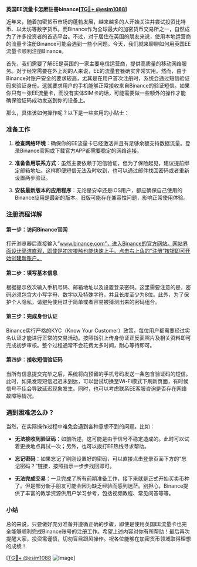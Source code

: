 **英国EE流量卡怎麽註冊binance[[TG💪+ @esim1088](https://t.me/s/esim1088)]**

近年来，随着加密货币市场的蓬勃发展，越来越多的人开始关注并尝试投资比特币、以太坊等数字货币。而Binance作为全球最大的加密货币交易所之一，自然成为了许多投资者的首选平台。不过，对于居住在英国的朋友来说，使用本地运营商的流量卡注册Binance可能会遇到一些小问题。今天，我们就来聊聊如何用英国EE流量卡顺利注册Binance。

首先，我们需要了解EE是英国的一家主要电信运营商，提供高质量的移动网络服务。对于经常需要在外上网的人来说，EE的流量套餐确实非常实用。然而，由于Binance对账户安全的要求较高，尤其是在用户首次注册时，系统会通过短信验证码来验证身份。这就要求用户的手机能够正常接收来自Binance的验证短信。如果你只有一张EE流量卡，而没有实体SIM卡的话，可能需要做一些额外的操作才能确保验证码成功发送到你的设备上。

那么，具体该如何操作呢？以下是一些实用的小贴士：

### 准备工作

1. **检查网络环境**：确保你的EE流量卡已经激活并且有足够余额支持数据流量。登录Binance官网或下载官方APP都需要稳定的网络连接。
   
2. **准备备用联系方式**：虽然主要依赖于短信验证，但为了保险起见，建议提前绑定邮箱地址。这样即便短信无法及时收到，也可以通过邮件找回密码或者重新设置两步验证。

3. **安装最新版本的应用程序**：无论是安卓还是iOS用户，都应确保自己使用的Binance应用是最新的版本。旧版可能存在兼容性问题，影响正常使用体验。

### 注册流程详解

#### 第一步：访问Binance官网

打开浏览器后直接输入“www.binance.com”，进入Binance的官方网站。网站界面设计简洁直观，即使是初次接触也能快速上手。点击右上角的“注册”按钮即可开始创建新账户。

#### 第二步：填写基本信息

根据提示依次输入手机号码、邮箱地址以及设置登录密码。这里需要注意的是，密码必须包含大小写字母、数字以及特殊字符，并且长度至少为8位。此外，为了保护个人隐私，请避免使用过于简单或者容易被猜测出来的密码组合。

#### 第三步：完成身份认证

Binance实行严格的KYC（Know Your Customer）政策，每位用户都需要经过实名认证才能进行正常的交易活动。按照指引上传身份证正反面照片及相关资料即可完成初步审核。整个过程通常不会花费太多时间，耐心等待即可。

#### 第四步：接收短信验证码

当所有信息提交完毕之后，系统将向预留的手机号码发送一条包含验证码的短信。此时，如果发现短信迟迟未到达，可以尝试切换至Wi-Fi模式下刷新页面，有时候信号不佳会导致延迟现象发生。同时，也可以考虑联系EE客服咨询是否存在网络故障等情况。

### 遇到困难怎么办？

当然，在实际操作过程中难免会遇到各种意想不到的问题。比如：

- **无法接收到验证码**：如前所述，这可能是由于信号不稳定造成的。此时可以试着更换地点再试一次；另外，也可以拨打EE热线寻求帮助。
  
- **忘记密码**：如果忘记了刚刚设置好的密码，可以直接点击登录页面下方的“忘记密码？”链接，按照指示一步步找回即可。

- **无法完成交易**：一旦完成了所有前期准备工作，接下来就是正式开始买卖币种了。但是部分新手朋友可能会因为缺乏经验而感到迷茫。别担心，Binance提供了丰富的教学资源供用户学习参考，包括视频教程、常见问答等等。

### 小结

总的来说，只要做好充分准备并遵循正确的步骤，即使是使用英国EE流量卡也完全能够顺利完成Binance账号的注册工作。希望上述内容对你有所帮助！最后再次提醒大家，投资需谨慎，切勿盲目跟风操作。祝各位能够在加密货币领域取得理想的成绩！

[[TG💪+ @esim1088](https://t.me/s/esim1088) ![Image](https://i.postimg.cc/4NQfJmqS/Snipaste-2025-05-13-00-14-12.png)]